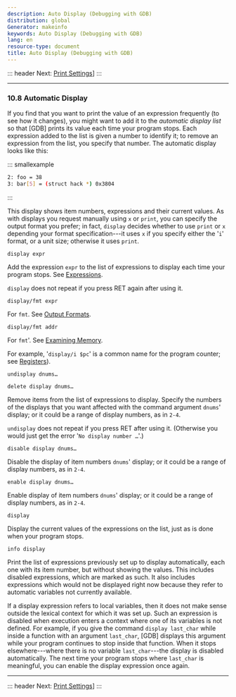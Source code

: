 ```yaml
---
description: Auto Display (Debugging with GDB)
distribution: global
Generator: makeinfo
keywords: Auto Display (Debugging with GDB)
lang: en
resource-type: document
title: Auto Display (Debugging with GDB)
---
```

::: header
Next: [Print Settings](Print-Settings.html#Print-Settings)]
:::

---

### 10.8 Automatic Display

If you find that you want to print the value of an expression frequently (to see how it changes), you might want to add it to the *automatic display list* so that [GDB] prints its value each time your program stops. Each expression added to the list is given a number to identify it; to remove an expression from the list, you specify that number. The automatic display looks like this:

::: smallexample

```bash
2: foo = 38
3: bar[5] = (struct hack *) 0x3804
```

:::

This display shows item numbers, expressions and their current values. As with displays you request manually using `x` or `print`, you can specify the output format you prefer; in fact, `display` decides whether to use `print` or `x` depending your format specification---it uses `x` if you specify either the '`i`' format, or a unit size; otherwise it uses `print`.

`display expr`

Add the expression `expr` to the list of expressions to display each time your program stops. See [Expressions](Expressions.html#Expressions).

`display` does not repeat if you press RET again after using it.

`display/fmt expr`

For `fmt`. See [Output Formats](Output-Formats.html#Output-Formats).

`display/fmt addr`

For `fmt`'. See [Examining Memory](Memory.html#Memory).

For example, '`display/i $pc`' is a common name for the program counter; see [Registers](Registers.html#Registers)).

`undisplay dnums…`

`delete display dnums…`

Remove items from the list of expressions to display. Specify the numbers of the displays that you want affected with the command argument `dnums`' display; or it could be a range of display numbers, as in `2-4`.

`undisplay` does not repeat if you press RET after using it. (Otherwise you would just get the error '`No display number …`'.)

`disable display dnums…`

Disable the display of item numbers `dnums`' display; or it could be a range of display numbers, as in `2-4`.

`enable display dnums…`

Enable display of item numbers `dnums`' display; or it could be a range of display numbers, as in `2-4`.

`display`

Display the current values of the expressions on the list, just as is done when your program stops.

`info display`

Print the list of expressions previously set up to display automatically, each one with its item number, but without showing the values. This includes disabled expressions, which are marked as such. It also includes expressions which would not be displayed right now because they refer to automatic variables not currently available.

If a display expression refers to local variables, then it does not make sense outside the lexical context for which it was set up. Such an expression is disabled when execution enters a context where one of its variables is not defined. For example, if you give the command `display last_char` while inside a function with an argument `last_char`, [GDB] displays this argument while your program continues to stop inside that function. When it stops elsewhere---where there is no variable `last_char`---the display is disabled automatically. The next time your program stops where `last_char` is meaningful, you can enable the display expression once again.

---

::: header
Next: [Print Settings](Print-Settings.html#Print-Settings)]
:::
